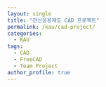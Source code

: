 ```yaml
---
layout: single
title: "전산응용제도 CAD 프로젝트"
permalink: /kau/cad-project/
categories:
  - KAU
tags:
  - CAD
  - FreeCAD
  - Team Project
author_profile: true
---
```

